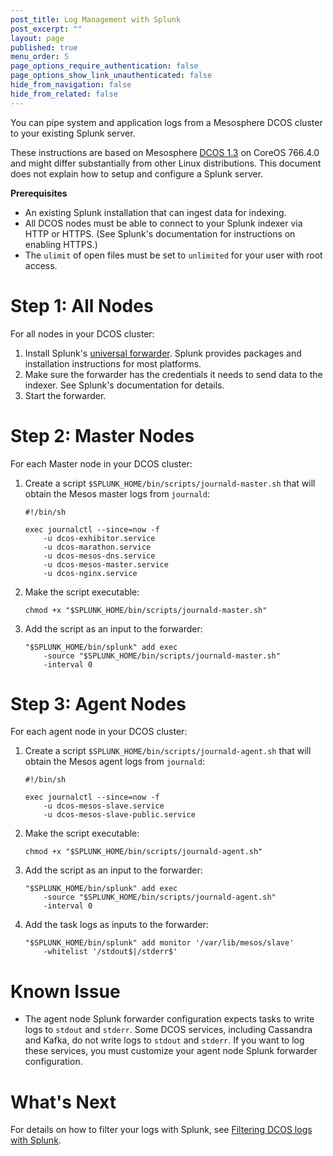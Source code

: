 ```yaml
---
post_title: Log Management with Splunk
post_excerpt: ""
layout: page
published: true
menu_order: 5
page_options_require_authentication: false
page_options_show_link_unauthenticated: false
hide_from_navigation: false
hide_from_related: false
---
```

You can pipe system and application logs from a Mesosphere DCOS cluster to your existing Splunk server.

These instructions are based on Mesosphere [DCOS 1.3][1] on CoreOS 766.4.0 and might differ substantially from other Linux distributions. This document does not explain how to setup and configure a Splunk server.

**Prerequisites**

*   An existing Splunk installation that can ingest data for indexing.
*   All DCOS nodes must be able to connect to your Splunk indexer via HTTP or HTTPS. (See Splunk's documentation for instructions on enabling HTTPS.)
*   The `ulimit` of open files must be set to `unlimited` for your user with root access.

# Step 1: All Nodes

For all nodes in your DCOS cluster:

1.  Install Splunk's [universal forwarder][2]. Splunk provides packages and installation instructions for most platforms.
2.  Make sure the forwarder has the credentials it needs to send data to the indexer. See Splunk's documentation for details.
3.  Start the forwarder.

# Step 2: Master Nodes

For each Master node in your DCOS cluster:

1.  Create a script `$SPLUNK_HOME/bin/scripts/journald-master.sh` that will obtain the Mesos master logs from `journald`:

        #!/bin/sh

        exec journalctl --since=now -f
            -u dcos-exhibitor.service
            -u dcos-marathon.service
            -u dcos-mesos-dns.service
            -u dcos-mesos-master.service
            -u dcos-nginx.service


2.  Make the script executable:

        chmod +x "$SPLUNK_HOME/bin/scripts/journald-master.sh"


3.  Add the script as an input to the forwarder:

        "$SPLUNK_HOME/bin/splunk" add exec
            -source "$SPLUNK_HOME/bin/scripts/journald-master.sh"
            -interval 0


# Step 3: Agent Nodes

For each agent node in your DCOS cluster:

1.  Create a script `$SPLUNK_HOME/bin/scripts/journald-agent.sh` that will obtain the Mesos agent logs from `journald`:

        #!/bin/sh

        exec journalctl --since=now -f
            -u dcos-mesos-slave.service
            -u dcos-mesos-slave-public.service


2.  Make the script executable:

        chmod +x "$SPLUNK_HOME/bin/scripts/journald-agent.sh"


3.  Add the script as an input to the forwarder:

        "$SPLUNK_HOME/bin/splunk" add exec
            -source "$SPLUNK_HOME/bin/scripts/journald-agent.sh"
            -interval 0


4.  Add the task logs as inputs to the forwarder:

        "$SPLUNK_HOME/bin/splunk" add monitor '/var/lib/mesos/slave'
            -whitelist '/stdout$|/stderr$'


# Known Issue

*   The agent node Splunk forwarder configuration expects tasks to write logs to `stdout` and `stderr`. Some DCOS services, including Cassandra and Kafka, do not write logs to `stdout` and `stderr`. If you want to log these services, you must customize your agent node Splunk forwarder configuration.

# What's Next

For details on how to filter your logs with Splunk, see [Filtering DCOS logs with Splunk][3].

 [1]: ../release-notes/community-edition/1-3/
 [2]: http://www.splunk.com/en_us/download/universal-forwarder.html
 [3]: ../../logging/filter-splunk/